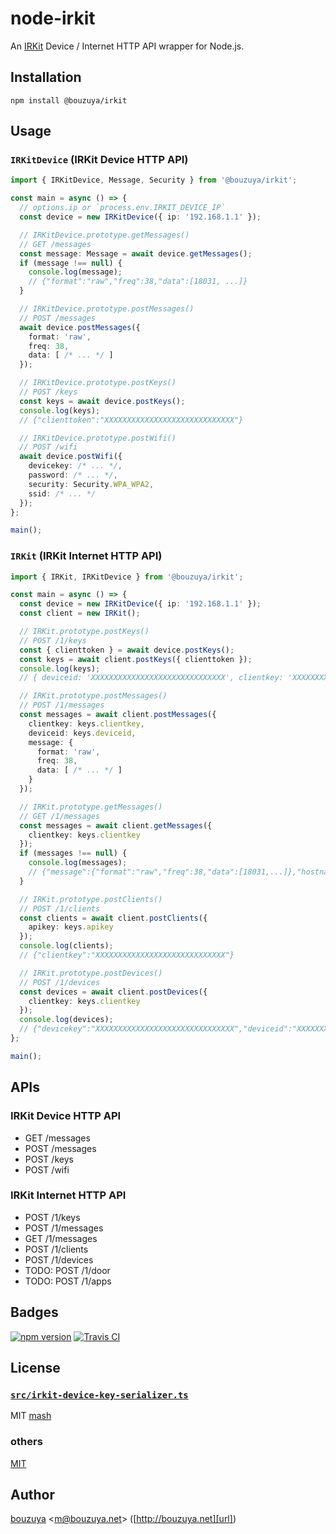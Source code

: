 # node-irkit

An [IRKit](http://getirkit.com/) Device / Internet HTTP API wrapper for Node.js.

## Installation

```
npm install @bouzuya/irkit
```

## Usage

### `IRKitDevice` (IRKit Device HTTP API)

```typescript
import { IRKitDevice, Message, Security } from '@bouzuya/irkit';

const main = async () => {
  // options.ip or `process.env.IRKIT_DEVICE_IP`
  const device = new IRKitDevice({ ip: '192.168.1.1' });

  // IRKitDevice.prototype.getMessages()
  // GET /messages
  const message: Message = await device.getMessages();
  if (message !== null) {
    console.log(message);
    // {"format":"raw","freq":38,"data":[18031, ...]}
  }

  // IRKitDevice.prototype.postMessages()
  // POST /messages
  await device.postMessages({
    format: 'raw',
    freq: 38,
    data: [ /* ... */ ]
  });

  // IRKitDevice.prototype.postKeys()
  // POST /keys
  const keys = await device.postKeys();
  console.log(keys);
  // {"clienttoken":"XXXXXXXXXXXXXXXXXXXXXXXXXXXXX"}

  // IRKitDevice.prototype.postWifi()
  // POST /wifi
  await device.postWifi({
    devicekey: /* ... */,
    password: /* ... */,
    security: Security.WPA_WPA2,
    ssid: /* ... */
  });
};

main();
```

### `IRKit` (IRKit Internet HTTP API)

```typescript
import { IRKit, IRKitDevice } from '@bouzuya/irkit';

const main = async () => {
  const device = new IRKitDevice({ ip: '192.168.1.1' });
  const client = new IRKit();

  // IRKit.prototype.postKeys()
  // POST /1/keys
  const { clienttoken } = await device.postKeys();
  const keys = await client.postKeys({ clienttoken });
  console.log(keys);
  // { deviceid: 'XXXXXXXXXXXXXXXXXXXXXXXXXXXXXX', clientkey: 'XXXXXXXXXXXXXXXXXXXXXXX' }

  // IRKit.prototype.postMessages()
  // POST /1/messages
  const messages = await client.postMessages({
    clientkey: keys.clientkey,
    deviceid: keys.deviceid,
    message: {
      format: 'raw',
      freq: 38,
      data: [ /* ... */ ]
    }
  });

  // IRKit.prototype.getMessages()
  // GET /1/messages
  const messages = await client.getMessages({
    clientkey: keys.clientkey
  });
  if (messages !== null) {
    console.log(messages);
    // {"message":{"format":"raw","freq":38,"data":[18031,...]},"hostname":"IRKitD2A4","deviceid":"FBEC7F5148274DADB608799D43175FD1"}
  }

  // IRKit.prototype.postClients()
  // POST /1/clients
  const clients = await client.postClients({
    apikey: keys.apikey
  });
  console.log(clients);
  // {"clientkey":"XXXXXXXXXXXXXXXXXXXXXXXXXXXXX"}

  // IRKit.prototype.postDevices()
  // POST /1/devices
  const devices = await client.postDevices({
    clientkey: keys.clientkey
  });
  console.log(devices);
  // {"devicekey":"XXXXXXXXXXXXXXXXXXXXXXXXXXXXXXX","deviceid":"XXXXXXXXXXXXXXXXXXXXXXXXXXXXXX"}
};

main();
```

## APIs

### IRKit Device HTTP API

- GET /messages
- POST /messages
- POST /keys
- POST /wifi

### IRKit Internet HTTP API

- POST /1/keys
- POST /1/messages
- GET /1/messages
- POST /1/clients
- POST /1/devices
- TODO: POST /1/door
- TODO: POST /1/apps

## Badges

[![npm version][npm-badge-url]][npm-url]
[![Travis CI][travisci-badge-url]][travisci-url]

[npm-badge-url]: https://img.shields.io/npm/v/@bouzuya/irkit.svg
[npm-url]: https://www.npmjs.com/package/@bouzuya/irkit
[travisci-badge-url]: https://img.shields.io/travis/bouzuya/node-irkit.svg
[travisci-url]: https://travis-ci.org/bouzuya/node-irkit

## License

### [`src/irkit-device-key-serializer.ts`](src/irkit-device-key-serializer.ts)

MIT [mash](http://jsdo.it/mash/keyserializer-test)

### others

[MIT](LICENSE)

## Author

[bouzuya][user] &lt;[m@bouzuya.net][email]&gt; ([http://bouzuya.net][url])

[user]: https://github.com/bouzuya
[email]: mailto:m@bouzuya.net
[url]: http://bouzuya.net
